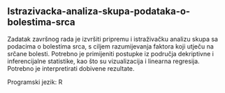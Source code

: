 ## Istrazivacka-analiza-skupa-podataka-o-bolestima-srca

Zadatak završnog rada je izvršiti pripremu i istraživačku analizu skupa sa podacima o
bolestima srca, s ciljem razumijevanja faktora koji utječu na srčane bolesti. Potrebno je primijeniti
postupke iz područja dekriptivne i inferencijalne statistike, kao što su vizualizacija i linearna 
regresija. Potrebno je interpretirati dobivene rezultate.

Programski jezik: R
